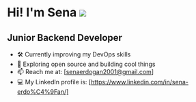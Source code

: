 # Hi! I'm Sena ![](https://user-images.githubusercontent.com/18350557/176309783-0785949b-9127-417c-8b55-ab5a4333674e.gif)

<!-- ![Pj4t](https://user-images.githubusercontent.com/66382514/202264348-6547067a-842a-4ae1-99d0-13ab0f1d01cd.gif) -->


Junior Backend Developer
------------------------------------

* 🛠️ Currently improving my DevOps skills  
* 🌱 Exploring open source and building cool things  
* 📫 Reach me at: [senaerdogan2001@gmail.com]
* 💻 My LinkedIn profile is: [https://www.linkedin.com/in/sena-erdo%C4%9Fan/]
